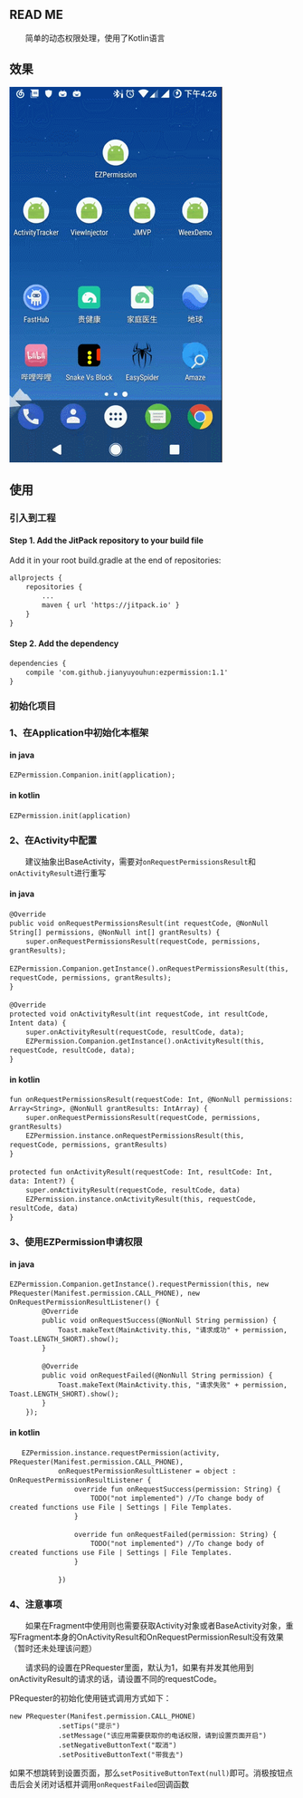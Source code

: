 ## READ ME ##

　　简单的动态权限处理，使用了Kotlin语言

## 效果 ##

<img src="GIF.gif"/>

## 使用 ##

### 引入到工程 ###

#### Step 1. Add the JitPack repository to your build file

Add it in your root build.gradle at the end of repositories:

	allprojects {
		repositories {
			...
			maven { url 'https://jitpack.io' }
		}
	}

#### Step 2. Add the dependency ####

	dependencies {
    	compile 'com.github.jianyuyouhun:ezpermission:1.1'
	}

### 初始化项目 ###

### 1、在Application中初始化本框架 ####

#### in java

	EZPermission.Companion.init(application);

#### in kotlin

	EZPermission.init(application)

### 2、在Activity中配置 ###

　　建议抽象出BaseActivity，需要对`onRequestPermissionsResult`和`onActivityResult`进行重写

#### in java ####

    @Override
    public void onRequestPermissionsResult(int requestCode, @NonNull String[] permissions, @NonNull int[] grantResults) {
        super.onRequestPermissionsResult(requestCode, permissions, grantResults);
        EZPermission.Companion.getInstance().onRequestPermissionsResult(this, requestCode, permissions, grantResults);
    }

    @Override
    protected void onActivityResult(int requestCode, int resultCode, Intent data) {
        super.onActivityResult(requestCode, resultCode, data);
        EZPermission.Companion.getInstance().onActivityResult(this, requestCode, resultCode, data);
    }

#### in kotlin ####

    fun onRequestPermissionsResult(requestCode: Int, @NonNull permissions: Array<String>, @NonNull grantResults: IntArray) {
        super.onRequestPermissionsResult(requestCode, permissions, grantResults)
        EZPermission.instance.onRequestPermissionsResult(this, requestCode, permissions, grantResults)
    }

    protected fun onActivityResult(requestCode: Int, resultCode: Int, data: Intent?) {
        super.onActivityResult(requestCode, resultCode, data)
        EZPermission.instance.onActivityResult(this, requestCode, resultCode, data)
    }

### 3、使用EZPermission申请权限 ###

#### in java ####

	EZPermission.Companion.getInstance().requestPermission(this, new PRequester(Manifest.permission.CALL_PHONE), new OnRequestPermissionResultListener() {
            @Override
            public void onRequestSuccess(@NonNull String permission) {
                Toast.makeText(MainActivity.this, "请求成功" + permission, Toast.LENGTH_SHORT).show();
            }

            @Override
            public void onRequestFailed(@NonNull String permission) {
                Toast.makeText(MainActivity.this, "请求失败" + permission, Toast.LENGTH_SHORT).show();
            }
        });

#### in kotlin ####

       EZPermission.instance.requestPermission(activity, PRequester(Manifest.permission.CALL_PHONE),
                onRequestPermissionResultListener = object : OnRequestPermissionResultListener {
                    override fun onRequestSuccess(permission: String) {
                        TODO("not implemented") //To change body of created functions use File | Settings | File Templates.
                    }

                    override fun onRequestFailed(permission: String) {
                        TODO("not implemented") //To change body of created functions use File | Settings | File Templates.
                    }

                })

### 4、注意事项 ###

　　如果在Fragment中使用则也需要获取Activity对象或者BaseActivity对象，重写Fragment本身的OnActivityResult和OnRequestPermissionResult没有效果（暂时还未处理该问题）

　　请求码的设置在PRequester里面，默认为1，如果有并发其他用到onActivityResult的请求的话，请设置不同的requestCode。

PRequester的初始化使用链式调用方式如下：

	new PRequester(Manifest.permission.CALL_PHONE)
                .setTips("提示")
                .setMessage("该应用需要获取你的电话权限，请到设置页面开启")
                .setNegativeButtonText("取消")
                .setPositiveButtonText("带我去")

如果不想跳转到设置页面，那么`setPositiveButtonText(null)`即可。消极按钮点击后会关闭对话框并调用`onRequestFailed`回调函数